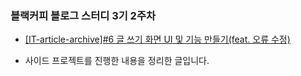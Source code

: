 ### 블랙커피 블로그 스터디 3기 2주차

- [[IT-article-archive]#6 글 쓰기 화면 UI 및 기능 만들기(feat. 오류 수정)](https://velog.io/@yujo/IT-article-archive6-%EA%B8%80-%EC%93%B0%EA%B8%B0-%ED%99%94%EB%A9%B4-UI-%EB%B0%8F-%EA%B8%B0%EB%8A%A5-%EB%A7%8C%EB%93%A4%EA%B8%B0feat.-%EC%98%A4%EB%A5%98-%EC%88%98%EC%A0%95)

- 사이드 프로젝트를 진행한 내용을 정리한 글입니다.
